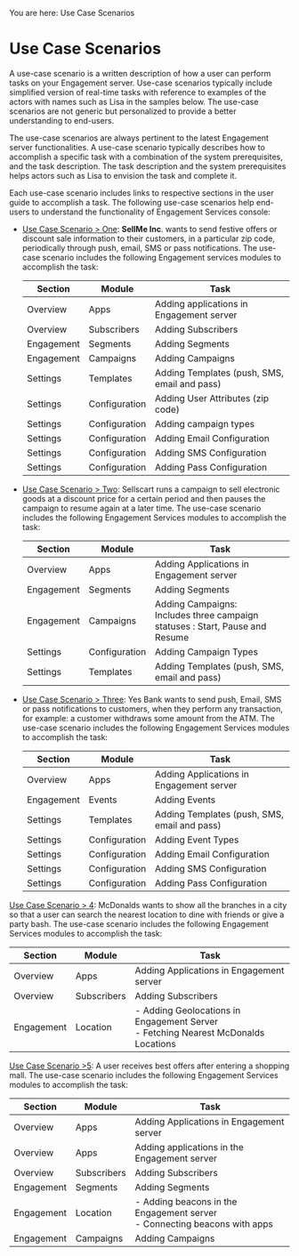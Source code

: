                             

You are here: Use Case Scenarios

Use Case Scenarios
==================

A use-case scenario is a written description of how a user can perform tasks on your Engagement server. Use-case scenarios typically include simplified version of real-time tasks with reference to examples of the actors with names such as Lisa in the samples below. The use-case scenarios are not generic but personalized to provide a better understanding to end-users.

The use-case scenarios are always pertinent to the latest Engagement server functionalities. A use-case scenario typically describes how to accomplish a specific task with a combination of the system prerequisites, and the task description. The task description and the system prerequisites helps actors such as Lisa to envision the task and complete it.

Each use-case scenario includes links to respective sections in the user guide to accomplish a task. The following use-case scenarios help end-users to understand the functionality of Engagement Services console:

*   [Use Case Scenario > One](Campaigns_Scenarios_One.md): **SellMe Inc**. wants to send festive offers or discount sale information to their customers, in a particular zip code, periodically through push, email, SMS or pass notifications. The use-case scenario includes the following Engagement services modules to accomplish the task:
    
    | Section | Module | Task |
    | --- | --- | --- |
    | Overview | Apps | Adding applications in Engagement server |
    | Overview | Subscribers | Adding Subscribers |
    | Engagement | Segments | Adding Segments |
    | Engagement | Campaigns | Adding Campaigns |
    | Settings | Templates | Adding Templates (push, SMS, email and pass) |
    | Settings | Configuration | Adding User Attributes (zip code) |
    | Settings | Configuration | Adding campaign types |
    | Settings | Configuration | Adding Email Configuration |
    | Settings | Configuration | Adding SMS Configuration |
    | Settings | Configuration | Adding Pass Configuration |
    
*   [Use Case Scenario > Two](Campaigns_Scenarios_Two.md): Sellscart runs a campaign to sell electronic goods at a discount price for a certain period and then pauses the campaign to resume again at a later time. The use-case scenario includes the following Engagement Services modules to accomplish the task:
    
    | Section | Module | Task |
    | --- | --- | --- |
    | Overview | Apps | Adding Applications in Engagement server |
    | Engagement | Segments | Adding Segments |
    | Engagement | Campaigns | Adding Campaigns:<br>Includes three campaign statuses : Start, Pause and Resume |
    | Settings | Configuration | Adding Campaign Types |
    | Settings | Templates | Adding Templates (push, SMS, email and pass) |
    
*   [Use Case Scenario > Three](Event_Scenarios_One.md): Yes Bank wants to send push, Email, SMS or pass notifications to customers, when they perform any transaction, for example: a customer withdraws some amount from the ATM. The use-case scenario includes the following Engagement Services modules to accomplish the task:
    
    | Section | Module | Task |
    | --- | --- | --- |
    | Overview | Apps | Adding Applications in Engagement server |
    | Engagement | Events | Adding Events |
    | Settings | Templates | Adding Templates (push, SMS, email and pass) |
    | Settings | Configuration | Adding Event Types |
    | Settings | Configuration | Adding Email Configuration |
    | Settings | Configuration | Adding SMS Configuration |
    | Settings | Configuration | Adding Pass Configuration |
    

[Use Case Scenario > 4](Geolocations_Scenario_One.md): McDonalds wants to show all the branches in a city so that a user can search the nearest location to dine with friends or give a party bash. The use-case scenario includes the following Engagement Services modules to accomplish the task:

  
| Section | Module | Task |
| --- | --- | --- |
| Overview | Apps | Adding Applications in Engagement server |
| Overview | Subscribers | Adding Subscribers |
| Engagement | Location | \- Adding Geolocations in Engagement Server<br> - Fetching Nearest McDonalds Locations   |

[Use Case Scenario >5](Beacons_scenario_one.md): A user receives best offers after entering a shopping mall. The use-case scenario includes the following Engagement Services modules to accomplish the task:

  
| Section | Module | Task |
| --- | --- | --- |
| Overview | Apps | Adding Applications in Engagement server |
| Overview | Apps | Adding applications in the Engagement server |
| Overview | Subscribers | Adding Subscribers |
| Engagement | Segments | Adding Segments |
| Engagement | Location | \- Adding beacons in the Engagement server<br>- Connecting beacons with apps |
| Engagement | Campaigns | Adding Campaigns |
